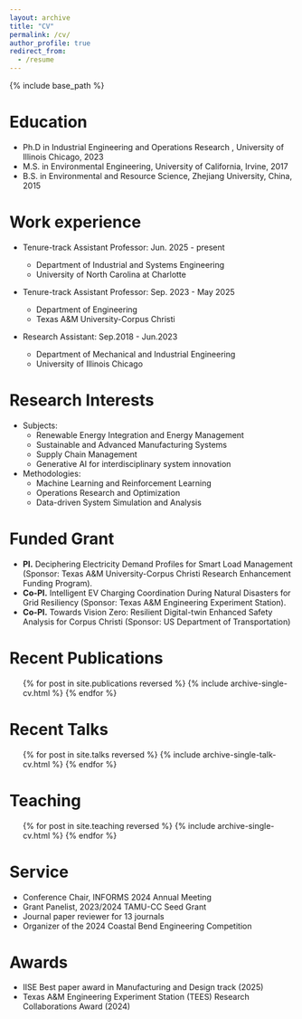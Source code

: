 ```yaml
---
layout: archive
title: "CV"
permalink: /cv/
author_profile: true
redirect_from:
  - /resume
---
```


{% include base_path %}

Education
======
* Ph.D in Industrial Engineering and Operations Research , University of Illinois Chicago, 2023
* M.S. in Environmental Engineering, University of California, Irvine, 2017
* B.S. in Environmental and Resource Science, Zhejiang University, China, 2015

Work experience
======
* Tenure-track Assistant Professor: Jun. 2025 - present
  * Department of Industrial and Systems Engineering
  * University of North Carolina at Charlotte

* Tenure-track Assistant Professor: Sep. 2023 - May 2025
  * Department of Engineering
  * Texas A&M University-Corpus Christi

* Research Assistant: Sep.2018 - Jun.2023
  * Department of Mechanical and Industrial Engineering
  * University of Illinois Chicago
  
Research Interests
======
* Subjects:
  * Renewable Energy Integration and Energy Management
  * Sustainable and Advanced Manufacturing Systems
  * Supply Chain Management
  * Generative AI for interdisciplinary system innovation
* Methodologies:
  * Machine Learning and Reinforcement Learning
  * Operations Research and Optimization
  * Data-driven System Simulation and Analysis

Funded Grant
======
* __PI.__ Deciphering Electricity Demand Profiles for Smart Load Management (Sponsor: Texas
  A&M University-Corpus Christi Research Enhancement Funding Program). 
* __Co-PI.__ Intelligent EV Charging Coordination During Natural Disasters for Grid Resiliency
  (Sponsor: Texas A&M Engineering Experiment Station). 
* __Co-PI.__ Towards Vision Zero: Resilient Digital-twin Enhanced Safety Analysis for Corpus
  Christi (Sponsor: US Department of Transportation)

Recent Publications
======
  <ul>{% for post in site.publications reversed %}
    {% include archive-single-cv.html %}
  {% endfor %}</ul>
  
Recent Talks
======
  <ul>{% for post in site.talks reversed %}
    {% include archive-single-talk-cv.html  %}
  {% endfor %}</ul>
  
Teaching
======
  <ul>{% for post in site.teaching reversed %}
    {% include archive-single-cv.html %}
  {% endfor %}</ul>
  
Service
======
* Conference Chair, INFORMS 2024 Annual Meeting
* Grant Panelist, 2023/2024 TAMU-CC Seed Grant
* Journal paper reviewer for 13 journals
* Organizer of the 2024 Coastal Bend Engineering Competition

Awards
======
* IISE Best paper award in Manufacturing and Design track (2025)
* Texas A&M Engineering Experiment Station (TEES) Research Collaborations Award
  (2024)
